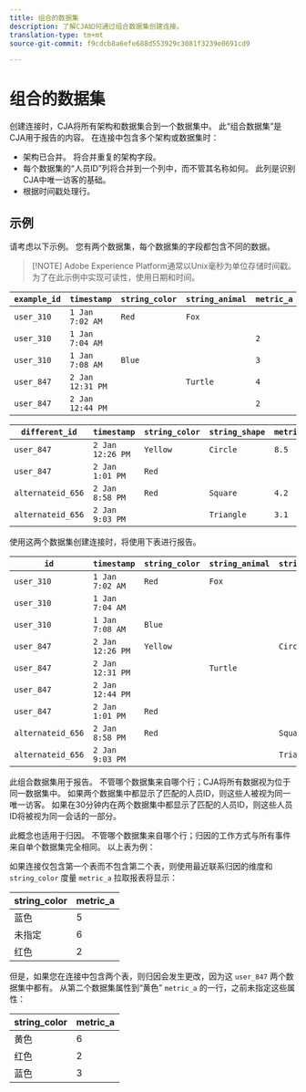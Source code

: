 ```yaml
---
title: 组合的数据集
description: 了解CJA如何通过组合数据集创建连接。
translation-type: tm+mt
source-git-commit: f9cdcb8a6efe688d553929c3081f3239e0691cd9

---
```



# 组合的数据集

创建连接时，CJA将所有架构和数据集合到一个数据集中。 此“组合数据集”是CJA用于报告的内容。 在连接中包含多个架构或数据集时：

* 架构已合并。 将合并重复的架构字段。
* 每个数据集的“人员ID”列将合并到一个列中，而不管其名称如何。 此列是识别CJA中唯一访客的基础。
* 根据时间戳处理行。

## 示例

请考虑以下示例。 您有两个数据集，每个数据集的字段都包含不同的数据。

> [!NOTE] Adobe Experience Platform通常以Unix毫秒为单位存储时间戳。 为了在此示例中实现可读性，使用日期和时间。

| `example_id` | `timestamp` | `string_color` | `string_animal` | `metric_a` |
| --- | --- | --- | --- | --- |
| `user_310` | `1 Jan 7:02 AM` | `Red` | `Fox` |  |
| `user_310` | `1 Jan 7:04 AM` |  |  | `2` |
| `user_310` | `1 Jan 7:08 AM` | `Blue` |  | `3` |
| `user_847` | `2 Jan 12:31 PM` |  | `Turtle` | `4` |
| `user_847` | `2 Jan 12:44 PM` |  |  | `2` |

| `different_id` | `timestamp` | `string_color` | `string_shape` | `metric_b` |
| --- | --- | --- | --- | --- |
| `user_847` | `2 Jan 12:26 PM` | `Yellow` | `Circle` | `8.5` |
| `user_847` | `2 Jan 1:01 PM` | `Red` |  |  |
| `alternateid_656` | `2 Jan 8:58 PM` | `Red` | `Square` | `4.2` |
| `alternateid_656` | `2 Jan 9:03 PM` |  | `Triangle` | `3.1` |

使用这两个数据集创建连接时，将使用下表进行报告。

| `id` | `timestamp` | `string_color` | `string_animal` | `string_shape` | `metric_a` | `metric_b` |
| --- | --- | --- | --- | --- | --- | --- |
| `user_310` | `1 Jan 7:02 AM` | `Red` | `Fox` |  |  |  |
| `user_310` | `1 Jan 7:04 AM` |  |  |  | `2` |  |
| `user_310` | `1 Jan 7:08 AM` | `Blue` |  |  | `3` |  |
| `user_847` | `2 Jan 12:26 PM` | `Yellow` |  | `Circle` |  | `8.5` |
| `user_847` | `2 Jan 12:31 PM` |  | `Turtle` |  | `4` |  |
| `user_847` | `2 Jan 12:44 PM` |  |  |  | `2` |  |
| `user_847` | `2 Jan 1:01 PM` | `Red` |  |  |  |  |
| `alternateid_656` | `2 Jan 8:58 PM` | `Red` |  | `Square` |  | `4.2` |
| `alternateid_656` | `2 Jan 9:03 PM` |  |  | `Triangle` |  | `3.1` |

此组合数据集用于报告。 不管哪个数据集来自哪个行；CJA将所有数据视为位于同一数据集中。 如果两个数据集中都显示了匹配的人员ID，则这些人被视为同一唯一访客。 如果在30分钟内在两个数据集中都显示了匹配的人员ID，则这些人员ID将被视为同一会话的一部分。

此概念也适用于归因。 不管哪个数据集来自哪个行；归因的工作方式与所有事件来自单个数据集完全相同。 以上表为例：

如果连接仅包含第一个表而不包含第二个表，则使用最近联系归因的维度和 `string_color` 度量 `metric_a` 拉取报表将显示：

| string_color | metric_a |
| --- | --- |
| 蓝色 | 5 |
| 未指定 | 6 |
| 红色 | 2 |

但是，如果您在连接中包含两个表，则归因会发生更改，因为这 `user_847` 两个数据集中都有。 从第二个数据集属性到“黄色” `metric_a` 的一行，之前未指定这些属性：

| string_color | metric_a |
| --- | --- |
| 黄色 | 6 |
| 红色 | 2 |
| 蓝色 | 3 |
